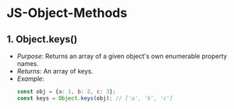 # JS-Object-Methods
## 1. Object.keys()
- *Purpose*: Returns an array of a given object's own enumerable property names.
- *Returns*: An array of keys.
- *Example*:
    ```js
    const obj = {a: 1, b: 2, c: 3};
    const keys = Object.keys(obj); // ['a', 'b', 'c']
    ```
